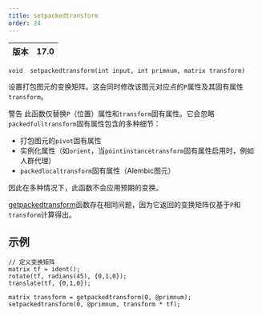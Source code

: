 ```yaml
---
title: setpackedtransform
order: 24
---
```

| 版本 | 17.0 |
| --- | --- |

`void  setpackedtransform(int input, int primnum, matrix transform)`

设置打包图元的变换矩阵。这会同时修改该图元对应点的`P`属性及其固有属性`transform`。

警告
此函数仅替换`P`（位置）属性和`transform`固有属性。它会忽略`packedfulltransform`固有属性包含的多种细节：

- 打包图元的`pivot`固有属性
- 实例化属性（如`orient`，当`pointinstancetransform`固有属性启用时，例如人群代理）
- `packedlocaltransform`固有属性（Alembic图元）

因此在多种情况下，此函数不会应用预期的变换。

[getpackedtransform](/zh-cn/houdini-vex/transforms-and-space/getpackedtransform "获取打包图元的变换矩阵。")函数存在相同问题，因为它返回的变换矩阵仅基于`P`和`transform`计算得出。

## 示例

```vex
// 定义变换矩阵
matrix tf = ident();
rotate(tf, radians(45), {0,1,0});
translate(tf, {0,1,0});

matrix transform = getpackedtransform(0, @primnum);
setpackedtransform(0, @primnum, transform * tf);

```
